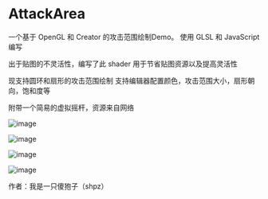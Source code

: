 # AttackArea
一个基于 OpenGL 和 Creator 的攻击范围绘制Demo。
使用 GLSL 和 JavaScript 编写

出于贴图的不灵活性，编写了此 shader
用于节省贴图资源以及提高灵活性

现支持圆环和扇形的攻击范围绘制
支持编辑器配置颜色，攻击范围大小，扇形朝向，饱和度等

附带一个简易的虚拟摇杆，资源来自网络

![image](http://forum.cocos.com/uploads/default/original/3X/6/f/6fccc5a05b79f561593c54799938ec7329615c48.png)

![image](http://forum.cocos.com/uploads/default/original/3X/8/c/8c42d0e17822350d2747b5103dcfeeabb3a8eb1d.png)

![image](http://forum.cocos.com/uploads/default/original/3X/6/0/6001d044d50b5a940aa1813b14e4f02c6623ac79.png)

![image](http://forum.cocos.com/uploads/default/original/3X/3/3/3386ca8fcc5b8edb539158184cf0e7e0bd65498a.png)

作者：我是一只傻狍子（shpz）
